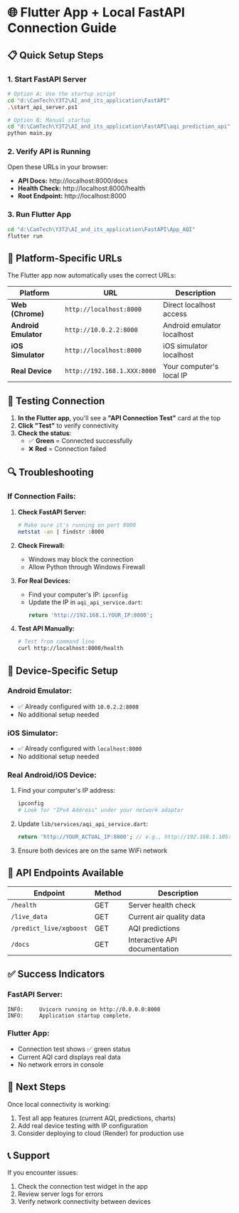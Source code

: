 # 🌐 Flutter App + Local FastAPI Connection Guide

## 📋 **Quick Setup Steps**

### **1. Start FastAPI Server**
```bash
# Option A: Use the startup script
cd "d:\CamTech\Y3T2\AI_and_its_application\FastAPI"
.\start_api_server.ps1

# Option B: Manual startup
cd "d:\CamTech\Y3T2\AI_and_its_application\FastAPI\aqi_prediction_api"
python main.py
```

### **2. Verify API is Running**
Open these URLs in your browser:
- **API Docs:** http://localhost:8000/docs
- **Health Check:** http://localhost:8000/health
- **Root Endpoint:** http://localhost:8000

### **3. Run Flutter App**
```bash
cd "d:\CamTech\Y3T2\AI_and_its_application\FastAPI\App_AQI"
flutter run
```

## 🔧 **Platform-Specific URLs**

The Flutter app now automatically uses the correct URLs:

| Platform | URL | Description |
|----------|-----|-------------|
| **Web (Chrome)** | `http://localhost:8000` | Direct localhost access |
| **Android Emulator** | `http://10.0.2.2:8000` | Android emulator localhost |
| **iOS Simulator** | `http://localhost:8000` | iOS simulator localhost |
| **Real Device** | `http://192.168.1.XXX:8000` | Your computer's local IP |

## 🧪 **Testing Connection**

1. **In the Flutter app**, you'll see a **"API Connection Test"** card at the top
2. **Click "Test"** to verify connectivity
3. **Check the status**:
   - ✅ **Green** = Connected successfully
   - ❌ **Red** = Connection failed

## 🔍 **Troubleshooting**

### **If Connection Fails:**

1. **Check FastAPI Server:**
   ```bash
   # Make sure it's running on port 8000
   netstat -an | findstr :8000
   ```

2. **Check Firewall:**
   - Windows may block the connection
   - Allow Python through Windows Firewall

3. **For Real Devices:**
   - Find your computer's IP: `ipconfig`
   - Update the IP in `aqi_api_service.dart`:
     ```dart
     return 'http://192.168.1.YOUR_IP:8000';
     ```

4. **Test API Manually:**
   ```bash
   # Test from command line
   curl http://localhost:8000/health
   ```

## 📱 **Device-Specific Setup**

### **Android Emulator:**
- ✅ Already configured with `10.0.2.2:8000`
- No additional setup needed

### **iOS Simulator:**
- ✅ Already configured with `localhost:8000`
- No additional setup needed

### **Real Android/iOS Device:**
1. Find your computer's IP address:
   ```bash
   ipconfig
   # Look for "IPv4 Address" under your network adapter
   ```

2. Update `lib/services/aqi_api_service.dart`:
   ```dart
   return 'http://YOUR_ACTUAL_IP:8000'; // e.g., http://192.168.1.105:8000
   ```

3. Ensure both devices are on the same WiFi network

## 🎯 **API Endpoints Available**

| Endpoint | Method | Description |
|----------|--------|-------------|
| `/health` | GET | Server health check |
| `/live_data` | GET | Current air quality data |
| `/predict_live/xgboost` | GET | AQI predictions |
| `/docs` | GET | Interactive API documentation |

## ✅ **Success Indicators**

### **FastAPI Server:**
```
INFO:     Uvicorn running on http://0.0.0.0:8000
INFO:     Application startup complete.
```

### **Flutter App:**
- Connection test shows ✅ green status
- Current AQI card displays real data
- No network errors in console

## 🚀 **Next Steps**

Once local connectivity is working:
1. Test all app features (current AQI, predictions, charts)
2. Add real device testing with IP configuration
3. Consider deploying to cloud (Render) for production use

## 📞 **Support**

If you encounter issues:
1. Check the connection test widget in the app
2. Review server logs for errors
3. Verify network connectivity between devices
